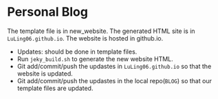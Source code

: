 # Personal Blog 
The template file is in new_website. The generated HTML site is in `LuLing06.github.io`. The website is hosted in github.io. 

* Updates: should be done in template files. 
* Run `jeky_build.sh` to generate the new website HTML.
* Git add/commit/push the updastes in  `LuLing06.github.io` so that the website is updated.
* Git add/commit/push the updastes in the local repo(`BLOG`) so that our template files are updated. 
